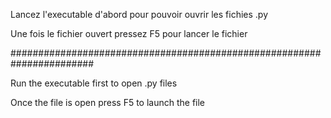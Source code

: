 Lancez l'executable d'abord pour pouvoir ouvrir les fichies .py

Une fois le fichier ouvert pressez F5 pour lancer le fichier

#######################################################################

Run the executable first to open .py files

Once the file is open press F5 to launch the file
